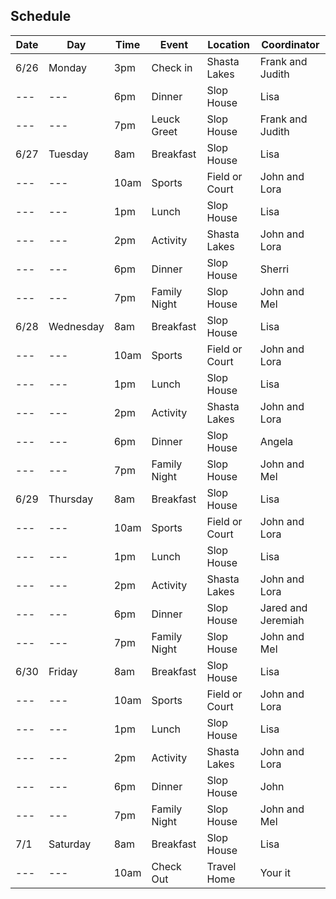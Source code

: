 ## Schedule

| Date | Day | Time | Event | Location | Coordinator |
| --- | --- | --- | --- | --- | --- |
| 6/26 | Monday | 3pm | Check in | Shasta Lakes | Frank and Judith |
| --- | --- | 6pm | Dinner | Slop House | Lisa |
| --- | --- | 7pm | Leuck Greet | Slop House | Frank and Judith |
| 6/27 | Tuesday | 8am | Breakfast | Slop House | Lisa |
| --- | --- | 10am | Sports | Field or Court | John and Lora |
| --- | --- | 1pm | Lunch | Slop House | Lisa |
| --- | --- | 2pm | Activity | Shasta Lakes | John and Lora |
| --- | --- | 6pm | Dinner | Slop House | Sherri |
| --- | --- | 7pm | Family Night | Slop House | John and Mel |
| 6/28 | Wednesday | 8am | Breakfast | Slop House | Lisa |
| --- | --- | 10am | Sports | Field or Court | John and Lora |
| --- | --- | 1pm | Lunch | Slop House | Lisa |
| --- | --- | 2pm | Activity | Shasta Lakes | John and Lora |
| --- | --- | 6pm | Dinner | Slop House | Angela |
| --- | --- | 7pm | Family Night | Slop House | John and Mel |
| 6/29 | Thursday | 8am | Breakfast | Slop House | Lisa |
| --- | --- | 10am | Sports | Field or Court | John and Lora |
| --- | --- | 1pm | Lunch | Slop House | Lisa |
| --- | --- | 2pm | Activity | Shasta Lakes | John and Lora |
| --- | --- | 6pm | Dinner | Slop House | Jared and Jeremiah |
| --- | --- | 7pm | Family Night | Slop House | John and Mel |
| 6/30 | Friday | 8am | Breakfast | Slop House | Lisa |
| --- | --- | 10am | Sports | Field or Court | John and Lora |
| --- | --- | 1pm | Lunch | Slop House | Lisa |
| --- | --- | 2pm | Activity | Shasta Lakes | John and Lora|
| --- | --- | 6pm | Dinner | Slop House | John |
| --- | --- | 7pm | Family Night | Slop House |John and Mel |
| 7/1 | Saturday | 8am | Breakfast | Slop House | Lisa |
| --- | --- | 10am | Check Out | Travel Home | Your it |

